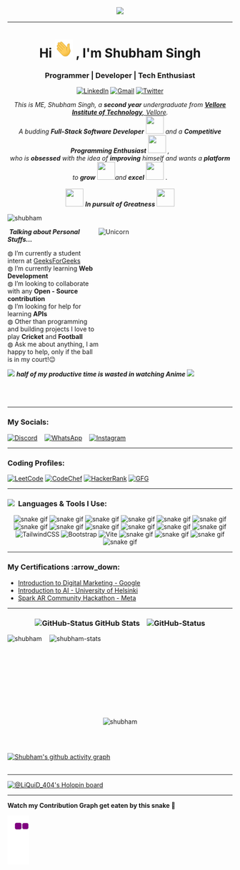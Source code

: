

<p align="center">
  <img src="https://mir-s3-cdn-cf.behance.net/project_modules/1400/4cbd1373116977.5bfecec84b011.gif" height = "400"/>
</p>
<hr>
<h1 align="center">Hi <img src="https://raw.githubusercontent.com/ABSphreak/ABSphreak/master/gifs/Hi.gif" width="40px" height= "40px"> , I'm Shubham Singh</h1>
<h3 align="center">Programmer | Developer | Tech Enthusiast</h3>
<p align="center">
<div align="center">

<a  href="https://www.linkedin.com/in/shubham-singh-519769220/" target="_blank"><img alt="LinkedIn" src="https://img.shields.io/badge/linkedin%20-%230077B5.svg?&style=for-the-badge&logo=linkedin&logoColor=white" /></a>
<a href="mailto:shubhamsingh.exe@gmail.com"><img  alt="Gmail" src="https://img.shields.io/badge/Gmail-D14836?style=for-the-badge&logo=gmail&logoColor=white" /></a>
<a href="https://twitter.com/shubbh_">![Twitter](https://img.shields.io/badge/Twitter-%231DA1F2.svg?style=for-the-badge&logo=Twitter&logoColor=white)</a>
</div>
</p>
</p>





<p align="center">
  <em>
    This is ME, Shubham Singh, a <b>second year</b> undergraduate from <a href="https://vit.ac.in/"> <b>Vellore Institute of Technology</b>, Vellore</a>. <br>
    A budding <b>Full-Stack Software Developer</b> <img src="https://raw.githubusercontent.com/TheDudeThatCode/TheDudeThatCode/master/Assets/Developer.gif" width="40px" height= "40px"> and a <b>Competitive Programming Enthusiast</b>&nbsp;<img src="https://raw.githubusercontent.com/TheDudeThatCode/TheDudeThatCode/master/Assets/Designer.gif" width="40px" height= "40px">&nbsp,<br>who is <b>obsessed</b>
    with the idea of <b>improving</b> himself and wants a <b>platform</b> to 
    <b>grow</b> <img src="https://raw.githubusercontent.com/TheDudeThatCode/TheDudeThatCode/master/Assets/Rocket.gif" width="40px" height= "40px">and 
    <b>excel</b> <img src="https://raw.githubusercontent.com/TheDudeThatCode/TheDudeThatCode/master/Assets/Medal.gif" width="40px" height= "40px">&nbsp.
  </em> 
  <br>
  <br>
  <img src="https://media4.giphy.com/media/12PXNbcHW8C9Bm/giphy.gif" width="40px" height= "40px"/> <b><i>In pursuit of Greatness </i></b> <img src="https://media2.giphy.com/media/25OC7fR4bg6lvxGrjI/giphy.gif?cid=790b7611a77b90ac6de5cc2519279dbf4a72b7a20beca90a&rid=giphy.gif&ct=s" width="40px" height= "40px" />
</p>

<p align="left"> <img src="https://komarev.com/ghpvc/?username=LiQuiD-404 &label=Profile%20views&color=blueviolet&style=flat" alt="shubham" /> </p>
<img align="right" width=300px alt="Unicorn" src="https://media.baamboozle.com/uploads/images/43331/1614762563_77278_gif-url.gif" width="900px" height= "300px />

<img src="https://c.tenor.com/3HrcAdrKXigAAAAM/cute-kawaii.gif" width="40px" height= "40px">&nbsp;***Talking about Personal Stuffs...***


◍ I’m currently a student intern at [GeeksForGeeks](https://www.geeksforgeeks.org/)<br>
◍ I’m currently learning **Web Development**<br>
◍ I’m looking to collaborate with any **Open - Source contribution**<br>
◍ I’m looking for help for learning **APIs**<br>
◍ Other than programming and building projects I love to play **Cricket** and **Football**<br>
◍ Ask me about anything, I am happy to help, only if the ball is in my court!😉<br>

<img src="https://media1.giphy.com/media/Ah2joXDamL6js4sTAv/giphy.gif?cid=790b7611e1ba46ac89ae48ba3b8e6d0278aea1093779e447&rid=giphy.gif" width="50" /> <b><i>half of my productive time is wasted in watching Anime </i></b> <img src="https://media4.giphy.com/media/Al9XitEIwGgLU9yMfS/giphy.gif?cid=790b76116d7604c4e3a82516861c1a10ecf81bf62ae8a799&rid=giphy.gif&ct=s" width="50" /> 
<br><br>
<br><br>


<hr>
<h3>
My Socials:
<br></h3>

<a href="https://discordapp.com/users/427795160257003520">![Discord](https://img.shields.io/badge/Discord-%235865F2.svg?style=for-the-badge&logo=discord&logoColor=white)</a> &nbsp;&nbsp;
<a href="https://api.whatsapp.com/send?phone=+917044771222&text=Hey%20Shubham!">![WhatsApp](https://img.shields.io/badge/WhatsApp-25D366?style=for-the-badge&logo=whatsapp&logoColor=white)</a> &nbsp;&nbsp;
<a href="https://www.instagram.com/_shubhistic_/">![Instagram](https://img.shields.io/badge/Instagram-%23E4405F.svg?style=for-the-badge&logo=Instagram&logoColor=white)</a> &nbsp;&nbsp;


<hr>
                                                 
<h3 align=left>
Coding Profiles:
</h3>


[![LeetCode](https://img.shields.io/badge/-LeetCode-da8200?style=for-the-badge&logo=LeetCode&logoColor=ffa116&labelColor=black)](https://leetcode.com/LiQuiD-404/)
[![CodeChef](https://img.shields.io/badge/Codechef-372a22?&style=for-the-badge&logo=Codechef&logoColor=red&labelColor=black)](https://www.codechef.com/users/liquid_404)
[![HackerRank](https://img.shields.io/badge/-Hackerrank-00c353?style=for-the-badge&logo=HackerRank&logoColor=00EA64&labelColor=black)](https://www.hackerrank.com/Liquid_404)
[![GFG](https://img.shields.io/badge/GeeksforGeeks-298D46?style=for-the-badge&logo=geeksforgeeks&logoColor=4dcb72&labelColor=black)](https://auth.geeksforgeeks.org/user/shubhamsinghexe/)
                                                 
<hr>

<h3>
<img src="https://media.giphy.com/media/ObNTw8Uzwy6KQ/giphy.gif" height= "30px">&nbsp;
Languages & Tools I Use:
</h3>
<div align="center">
  
![snake gif](https://img.shields.io/badge/Wordpress-21759B?style=for-the-badge&logo=wordpress&logoColor=white)
![snake gif](https://img.shields.io/badge/Canva-%2300C4CC.svg?&style=for-the-badge&logo=Canva&logoColor=white)
![snake gif](	https://img.shields.io/badge/Xampp-F37623?style=for-the-badge&logo=xampp&logoColor=white)
  ![snake gif](https://img.shields.io/badge/-CodeChef-5B4638?style=for-the-badge&logo=CodeChef&logoColor=white)
  ![snake gif](https://img.shields.io/badge/IntelliJ_IDEA-000000.svg?style=for-the-badge&logo=intellij-idea&logoColor=white)
  ![snake gif](https://img.shields.io/badge/PyCharm-000000.svg?&style=for-the-badge&logo=PyCharm&logoColor=white)
  ![snake gif](https://img.shields.io/badge/Visual_Studio_Code-0078D4?style=for-the-badge&logo=visual%20studio%20code&logoColor=white)
  ![snake gif](https://img.shields.io/badge/C%2B%2B-00599C?style=for-the-badge&logo=c%2B%2B&logoColor=white)
  ![snake gif](https://img.shields.io/badge/CSS3-1572B6?style=for-the-badge&logo=css3&logoColor=white)
  ![snake gif](https://img.shields.io/badge/HTML5-E34F26?style=for-the-badge&logo=html5&logoColor=white)
  ![snake gif](https://img.shields.io/badge/Java-ED8B00?style=for-the-badge&logo=java&logoColor=white)
  ![snake gif](https://img.shields.io/badge/JavaScript-323330?style=for-the-badge&logo=javascript&logoColor=F7DF1E)
  ![TailwindCSS](https://img.shields.io/badge/tailwindcss-%2338B2AC.svg?style=for-the-badge&logo=tailwind-css&logoColor=white)
  ![Bootstrap](https://img.shields.io/badge/bootstrap-%23563D7C.svg?style=for-the-badge&logo=bootstrap&logoColor=white)
  ![Vite](https://img.shields.io/badge/vite-%23646CFF.svg?style=for-the-badge&logo=vite&logoColor=white)
  ![snake gif](https://img.shields.io/badge/Python-FFD43B?style=for-the-badge&logo=python&logoColor=blue)
  ![snake gif](https://img.shields.io/badge/Windows-0078D6?style=for-the-badge&logo=windows&logoColor=white)
  ![snake gif](https://img.shields.io/badge/Kali_Linux-557C94?style=for-the-badge&logo=kali-linux&logoColor=white)
  ![snake gif](https://img.shields.io/badge/GitHub-100000?style=for-the-badge&logo=github&logoColor=white)
  
  
  </div>
  <hr>
  
<h3> My Certifications :arrow_down: </h3>

- [Introduction to Digital Marketing - Google](https://drive.google.com/file/d/1Z6G7kHBmcDimKiKvVpfYDDTlJAq-a3oy/view)
- [Introduction to AI - University of Helsinki](https://certificates.mooc.fi/validate/2v2cyd8pzkx)
- [Spark AR Community Hackathon - Meta](https://drive.google.com/file/d/1pwYvJvu8zlq0X3ItCBHafUisnErNY3fd/view?usp=sharing) 

 <hr>
 <h3>
 <p align="center">
 <img src="https://cultofthepartyparrot.com/guests/hd/vibepartycat.gif" width="40px" height= "40px"alt="GitHub-Status"/>&nbsp;GitHub Stats&nbsp&nbsp&nbsp     <img src="https://cultofthepartyparrot.com/guests/hd/vibepartycat.gif" width="40px" height= "40px" alt="GitHub-Status"/></p> </h3>
 
<p><img align="left" src="https://github-readme-stats.vercel.app/api/top-langs/?username=LiQuiD-404&layout=compact&bg_color=222428&title_color=56ed4e&text_color=56ed4e" alt="shubham" /></p>
<p>&nbsp;<img align="right" src="https://github-readme-stats.vercel.app/api?username=LiQuiD-404&bg_color=222428&title_color=56ed4e&text_color=56ed4e&show_icons=true&include_all_commits=true" alt="shubham-stats" width="410" /></p>
 <br><br>
  <br><br>
   <br><br>
    <br><br>
<p align="center"><img align="middle" src="https://github-readme-streak-stats.herokuapp.com/?user=LiQuiD-404&theme=soft-green" alt="shubham" /></p>
<br><br>
   <p align="center">
   
   [![Shubham's github activity graph](https://github-readme-activity-graph.cyclic.app/graph?username=LiQuiD-404&bg_color=222428&color=56ed4e&line=3cc572&area=true&area_color=227041)](https://github.com/ashutosh00710/github-readme-activity-graph)
   <br><br>
   </p>
   <hr>

      
[![@LiQuiD_404's Holopin board](https://holopin.io/api/user/board?user=LiQuiD_404)](https://holopin.io/@LiQuiD_404)

   

  <hr>

**Watch my Contribution Graph get eaten by this snake 	:snake:**
<p align="center">
  
![snake gif](https://github.com/LiQuiD-404/LiQuiD-404/blob/output/github-contribution-grid-snake.gif)
</p>

